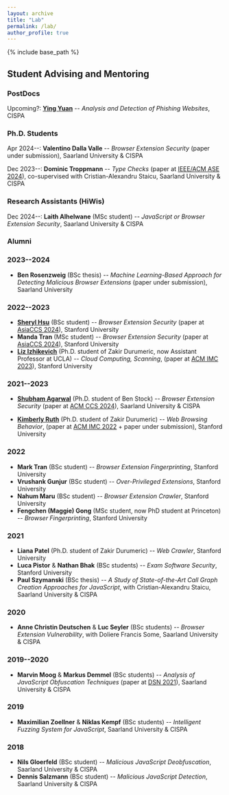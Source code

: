 ```yaml
---
layout: archive
title: "Lab"
permalink: /lab/
author_profile: true
---
```


{% include base_path %}

## Student Advising and Mentoring

### PostDocs

Upcoming?: **[Ying Yuan](https://sites.google.com/view/yingyuan)** -- *Analysis and Detection of Phishing Websites*, CISPA

### Ph.D. Students

Apr 2024--: **Valentino Dalla Valle** -- *Browser Extension Security* (paper under submission), Saarland University & CISPA

Dec 2023--: **Dominic Troppmann** -- *Type Checks* (paper at [IEEE/ACM ASE 2024](https://www.staicu.org/publications/ase2024.pdf)), co-supervised with Cristian-Alexandru Staicu, Saarland University & CISPA

### Research Assistants (HiWis)

Dec 2024--: **Laith Alhelwane** (MSc student) -- *JavaScript or Browser Extension Security*, Saarland University & CISPA


### Alumni

### 2023--2024

* **Ben Rosenzweig** (BSc thesis) -- *Machine Learning-Based Approach for Detecting Malicious Browser Extensions* (paper under submission), Saarland University

### 2022--2023

* **[Sheryl Hsu](https://sher222.github.io)** (BSc student) -- *Browser Extension Security* (paper at [AsiaCCS 2024](https://publications.cispa.saarland/4057/1/2024_hsu_cws.pdf)), Stanford University
* **Manda Tran** (MSc student) -- *Browser Extension Security* (paper at [AsiaCCS 2024](https://publications.cispa.saarland/4057/1/2024_hsu_cws.pdf)), Stanford University
* **[Liz Izhikevich](https://lizizhikevich.github.io)** (Ph.D. student of Zakir Durumeric, now Assistant Professor at UCLA) -- *Cloud Computing, Scanning*, (paper at [ACM IMC 2023](https://publications.cispa.saarland/4040/1/izhikevich2023cloudwatching.pdf)), Stanford University

### 2021--2023

* **[Shubham Agarwal](https://shubh401.github.io)** (Ph.D. student of Ben Stock) -- *Browser Extension Security* (paper at [ACM CCS 2024](https://swag.cispa.saarland/papers/agarwal2024window.pdf)), Saarland University & CISPA

* **[Kimberly Ruth](https://kcruth.com)** (Ph.D. student of Zakir Durumeric) -- *Web Browsing Behavior*, (paper at [ACM IMC 2022](https://publications.cispa.saarland/3786/1/ruth2022browsing.pdf) + paper under submission), Stanford University


### 2022

* **Mark Tran** (BSc student) -- *Browser Extension Fingerprinting*, Stanford University
* **Vrushank Gunjur** (BSc student) -- *Over-Privileged Extensions*, Stanford University
* **Nahum Maru** (BSc student) -- *Browser Extension Crawler*, Stanford University
* **Fengchen (Maggie) Gong** (MSc student, now PhD student at Princeton) -- *Browser Fingerprinting*, Stanford University


### 2021

* **Liana Patel** (Ph.D. student of Zakir Durumeric) -- *Web Crawler*, Stanford University
* **Luca Pistor** & **Nathan Bhak** (BSc students) -- *Exam Software Security*, Stanford University
* **Paul Szymanski** (BSc thesis) -- *A Study of State-of-the-Art Call Graph Creation Approaches for JavaScript*, with Cristian-Alexandru Staicu, Saarland University & CISPA


### 2020

* **Anne Christin Deutschen** & **Luc Seyler** (BSc students) -- *Browser Extension Vulnerability*, with Doliere Francis Some, Saarland University & CISPA


### 2019--2020

* **Marvin Moog** & **Markus Demmel** (BSc students) -- *Analysis of JavaScript Obfuscation Techniques* (paper at [DSN 2021](https://swag.cispa.saarland/papers/moog2021statically.pdf)), Saarland University & CISPA


### 2019

* **Maximilian Zoellner** & **Niklas Kempf** (BSc students) -- *Intelligent Fuzzing System for JavaScript*, Saarland University & CISPA


### 2018

* **Nils Gloerfeld** (BSc student) -- *Malicious JavaScript Deobfuscation*, Saarland University & CISPA
* **Dennis Salzmann** (BSc student) -- *Malicious JavaScript Detection*, Saarland University & CISPA
